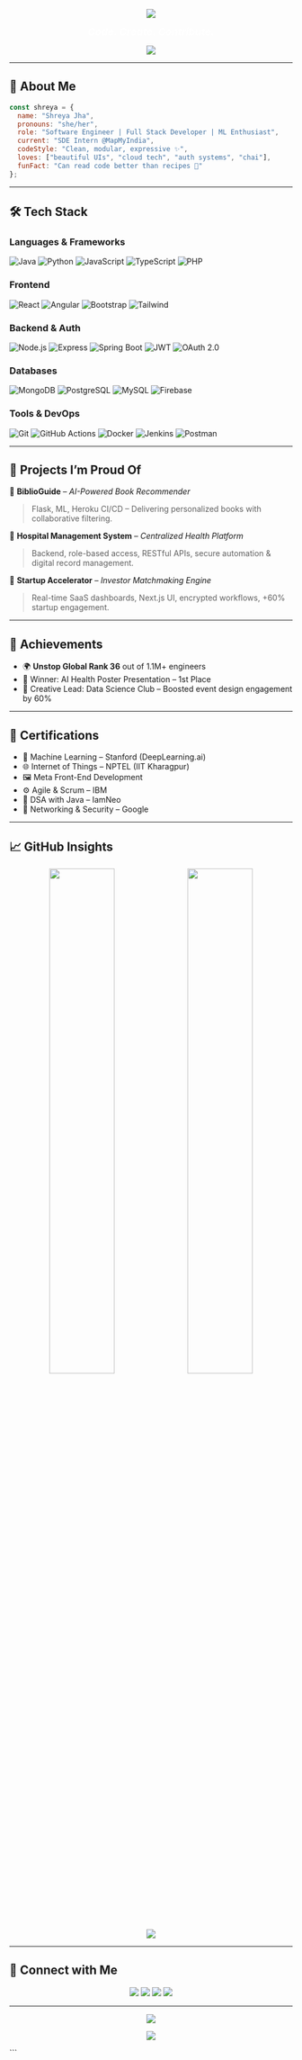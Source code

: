 <!-- Header Banner -->
<p align="center">
  <img src="https://capsule-render.vercel.app/api?type=waving&color=gradient&height=180&section=header&text=Hey%20I'm%20Shreya%20Jha%20👩‍💻&fontSize=38&fontColor=ffffff" />
</p>

<!-- Description Below Banner (No Overlap) -->
<p align="center">
  <b><i><span style="font-size: 18px; color: #ffffff;">Code. Create. Contribute.</span></i></b>
</p>

<!-- Typing Animation -->
<p align="center">
  <img src="https://readme-typing-svg.herokuapp.com?font=Fira+Code&duration=2500&pause=1000&center=true&vCenter=true&width=580&lines=Full+Stack+Dev+%7C+Cloud+Explorer+%7C+Creative+Builder;Building+meaningful+tech+with+aesthetic+vibes;Blending+logic+and+design+with+purpose." />
</p>

---

## 👋 About Me

```js
const shreya = {
  name: "Shreya Jha",
  pronouns: "she/her",
  role: "Software Engineer | Full Stack Developer | ML Enthusiast",
  current: "SDE Intern @MapMyIndia",
  codeStyle: "Clean, modular, expressive ✨",
  loves: ["beautiful UIs", "cloud tech", "auth systems", "chai"],
  funFact: "Can read code better than recipes 🍜"
};
```

---

## 🛠️ Tech Stack

### Languages & Frameworks
![Java](https://img.shields.io/badge/Java-%23ED8B00.svg?style=flat&logo=openjdk&logoColor=white)
![Python](https://img.shields.io/badge/Python-%2314354C.svg?style=flat&logo=python&logoColor=white)
![JavaScript](https://img.shields.io/badge/JavaScript-%23F7DF1E.svg?style=flat&logo=javascript&logoColor=black)
![TypeScript](https://img.shields.io/badge/TypeScript-%23007ACC.svg?style=flat&logo=typescript&logoColor=white)
![PHP](https://img.shields.io/badge/PHP-%23777BB4.svg?style=flat&logo=php&logoColor=white)

### Frontend
![React](https://img.shields.io/badge/React-%2320232a.svg?style=flat&logo=react&logoColor=%2361DAFB)
![Angular](https://img.shields.io/badge/Angular-DD0031?style=flat&logo=angular&logoColor=white)
![Bootstrap](https://img.shields.io/badge/Bootstrap-%23563D7C.svg?style=flat&logo=bootstrap&logoColor=white)
![Tailwind](https://img.shields.io/badge/Tailwind_CSS-%2338B2AC.svg?style=flat&logo=tailwind-css&logoColor=white)

### Backend & Auth
![Node.js](https://img.shields.io/badge/Node.js-%23339933.svg?style=flat&logo=node.js&logoColor=white)
![Express](https://img.shields.io/badge/Express.js-%23404d59.svg?style=flat&logo=express&logoColor=white)
![Spring Boot](https://img.shields.io/badge/Spring_Boot-%236DB33F.svg?style=flat&logo=spring-boot&logoColor=white)
![JWT](https://img.shields.io/badge/JWT-black?style=flat&logo=JSON%20web%20tokens)
![OAuth 2.0](https://img.shields.io/badge/OAuth%202.0-3e7ad4?style=flat&logo=oauth)

### Databases
![MongoDB](https://img.shields.io/badge/MongoDB-%234ea94b.svg?style=flat&logo=mongodb&logoColor=white)
![PostgreSQL](https://img.shields.io/badge/PostgreSQL-%23316192.svg?style=flat&logo=postgresql&logoColor=white)
![MySQL](https://img.shields.io/badge/MySQL-%2300f.svg?style=flat&logo=mysql&logoColor=white)
![Firebase](https://img.shields.io/badge/Firebase-ffca28?style=flat&logo=firebase&logoColor=black)

### Tools & DevOps
![Git](https://img.shields.io/badge/Git-%23F05033.svg?style=flat&logo=git&logoColor=white)
![GitHub Actions](https://img.shields.io/badge/GitHub_Actions-%232671E5.svg?style=flat&logo=github-actions&logoColor=white)
![Docker](https://img.shields.io/badge/Docker-%232496ED.svg?style=flat&logo=docker&logoColor=white)
![Jenkins](https://img.shields.io/badge/Jenkins-D24939?style=flat&logo=jenkins&logoColor=white)
![Postman](https://img.shields.io/badge/Postman-%23FF6C37.svg?style=flat&logo=postman&logoColor=white)

---

## 🚀 Projects I’m Proud Of

🧠 **BiblioGuide** – *AI-Powered Book Recommender*  
> Flask, ML, Heroku CI/CD – Delivering personalized books with collaborative filtering.

🏥 **Hospital Management System** – *Centralized Health Platform*  
> Backend, role-based access, RESTful APIs, secure automation & digital record management.

🌱 **Startup Accelerator** – *Investor Matchmaking Engine*  
> Real-time SaaS dashboards, Next.js UI, encrypted workflows, +60% startup engagement.

---

## 🏅 Achievements

- 🌍 **Unstop Global Rank 36** out of 1.1M+ engineers
- 🧾 Winner: AI Health Poster Presentation – 1st Place  
- 🎨 Creative Lead: Data Science Club – Boosted event design engagement by 60%

---

## 📜 Certifications

- 🧠 Machine Learning – Stanford (DeepLearning.ai)
- 🌐 Internet of Things – NPTEL (IIT Kharagpur)
- 🖼️ Meta Front-End Development
- ⚙️ Agile & Scrum – IBM
- 🧮 DSA with Java – IamNeo
- 🔐 Networking & Security – Google

---

## 📈 GitHub Insights

<p align="center">
  <img src="https://github-readme-stats.vercel.app/api?username=Shreyajha-16&show_icons=true&theme=radical&hide_border=true" width="48%" />
  <img src="https://github-readme-streak-stats.herokuapp.com/?user=Shreyajha-16&theme=radical&hide_border=true" width="48%" />
</p>

<p align="center">
  <img src="https://github-readme-activity-graph.cyclic.app/graph?username=Shreyajha-16&theme=dracula&hide_border=true" />
</p>

---

## 🔗 Connect with Me

<p align="center">
  <a href="mailto:shreyajhakuki@gmail.com"><img src="https://img.shields.io/badge/Gmail-EA4335?style=for-the-badge&logo=gmail&logoColor=white"/></a>
  <a href="https://linkedin.com/in/shreya-jha-a1b460229"><img src="https://img.shields.io/badge/LinkedIn-0A66C2?style=for-the-badge&logo=linkedin&logoColor=white"/></a>
  <a href="https://unstop.com/u/shreyjha6723"><img src="https://img.shields.io/badge/Unstop-2E294E?style=for-the-badge&logo=unstop&logoColor=white"/></a>
  <a href="https://github.com/Shreyajha-16"><img src="https://img.shields.io/badge/GitHub-181717?style=for-the-badge&logo=github&logoColor=white"/></a>
</p>

---

<p align="center">
  <img src="https://quotes-github-readme.vercel.app/api?type=horizontal&theme=radical" />
</p>

<p align="center">
  <img src="https://capsule-render.vercel.app/api?type=waving&color=gradient&height=140&section=footer"/>
</p>
```
